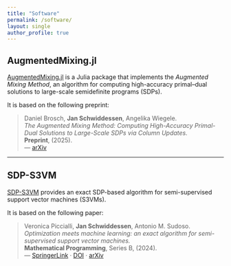 ```yaml
---
title: "Software"
permalink: /software/
layout: single
author_profile: true
---
```


## AugmentedMixing.jl

[AugmentedMixing.jl](https://github.com/jschwiddessen/AugmentedMixing.jl) is a Julia package that implements the *Augmented Mixing Method*, an algorithm for computing high-accuracy primal–dual solutions to large-scale semidefinite programs (SDPs).

It is based on the following preprint:

> Daniel Brosch, **Jan Schwiddessen**, Angelika Wiegele.  
> *The Augmented Mixing Method: Computing High-Accuracy Primal-Dual Solutions to Large-Scale SDPs via Column Updates.*  
> **Preprint**, (2025).  
> — [arXiv](https://arxiv.org/abs/2507.20386)

---

## SDP-S3VM

[SDP-S3VM](https://github.com/jschwiddessen/SDP-S3VM) provides an exact SDP-based algorithm for semi-supervised support vector machines (S3VMs).

It is based on the following paper:

> Veronica Piccialli, **Jan Schwiddessen**, Antonio M. Sudoso.  
> *Optimization meets machine learning: an exact algorithm for semi-supervised support vector machines.*  
> **Mathematical Programming**, Series B, (2024).  
> — [SpringerLink](https://link.springer.com/article/10.1007/s10107-024-02175-z) · [DOI](https://doi.org/10.1007/s10107-024-02175-z) · [arXiv](https://arxiv.org/abs/2312.09789)

